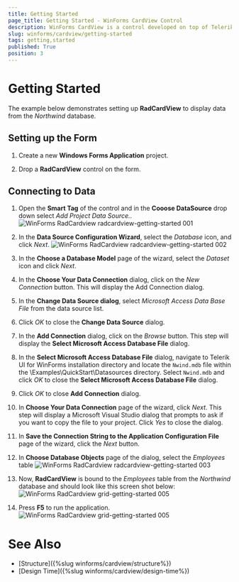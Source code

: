 ```yaml
---
title: Getting Started
page_title: Getting Started - WinForms CardView Control
description: WinForms CardView is a control developed on top of Telerik Presentation Framework which provides a way for displaying and editing text data as well as performing layout modifications
slug: winforms/cardview/getting-started
tags: getting,started
published: True
position: 3
---
```


# Getting Started

The example below demonstrates setting up __RadCardView__ to display data from the *Northwind* database.

## Setting up the Form 

1. Create a new __Windows Forms Application__ project.
            
1. Drop a __RadCardView__ control on the form.
            

## Connecting to Data

1. Open the __Smart Tag__ of the control and in the __Cooose DataSource__ drop down select *Add Project Data Source..*
![WinForms RadCardview radcardview-getting-started 001](images/radcardview-getting-started001.png)

1. In the __Data Source Configuration Wizard__, select the *Database* icon, and click *Next*.
![WinForms RadCardview radcardview-getting-started 002](images/radcardview-getting-started002.png)

1. In the __Choose a Database Model__ page of the wizard, select the *Dataset* icon and click *Next*.
            
1. In the __Choose Your Data Connection__ dialog, click on the *New Connection* button. This will display the Add Connection dialog.

1. In the __Change Data Source dialog__, select *Microsoft Access Data Base File* from the data source list.

1. Click *OK* to close the __Change Data Source__ dialog.

1. In the __Add Connection__ dialog, click on the *Browse* button. This step will display the __Select Microsoft Access Database File__ dialog.

1. In the __Select Microsoft Access Database File__ dialog, navigate to Telerik UI for WinForms installation directory and locate the `Nwind.mdb` file within the \Examples\QuickStart\Datasources directory. Select `Nwind.mdb` and click *OK* to close the __Select Microsoft Access Database File__ dialog.

1. Click *OK* to close __Add Connection__ dialog.

1. In __Choose Your Data Connection__ page of the wizard, click *Next*. This step will display a Microsoft Visual Studio dialog that prompts to ask if you want to copy the file to your project. Click *Yes* to close the dialog.   

1. In __Save the Connection String to the Application Configuration File__ page of the wizard, click the *Next* button. 

1. In __Choose Database Objects__ page of the dialog, select the *Employees* table
![WinForms RadCardview radcardview-getting-started 003](images/radcardview-getting-started003.png)

1. Now, __RadCardView__ is bound to the *Employees* table from the *Northwind* database and should look like this screen shot below: 
![WinForms RadCardview grid-getting-started 005](images/radcardview-getting-started004.png)

1. Press __F5__ to run the application.
![WinForms RadCardview grid-getting-started 005](images/radcardview-getting-started005.gif)
            
# See Also

* [Structure]({%slug winforms/cardview/structure%})
* [Design Time]({%slug winforms/cardview/design-time%})
